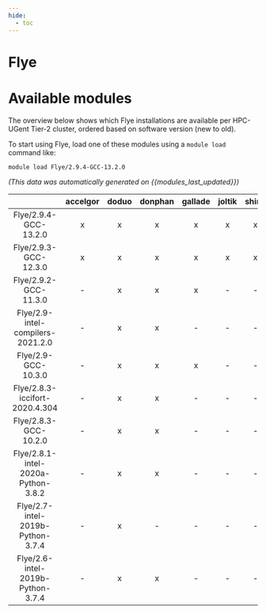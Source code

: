 ```yaml
---
hide:
  - toc
---
```


Flye
====

# Available modules


The overview below shows which Flye installations are available per HPC-UGent Tier-2 cluster, ordered based on software version (new to old).

To start using Flye, load one of these modules using a `module load` command like:

```shell
module load Flye/2.9.4-GCC-13.2.0
```

*(This data was automatically generated on {{modules_last_updated}})*  

| |accelgor|doduo|donphan|gallade|joltik|shinx|skitty|
| :---: | :---: | :---: | :---: | :---: | :---: | :---: | :---: |
|Flye/2.9.4-GCC-13.2.0|x|x|x|x|x|x|x|
|Flye/2.9.3-GCC-12.3.0|x|x|x|x|x|x|x|
|Flye/2.9.2-GCC-11.3.0|-|x|x|x|-|-|-|
|Flye/2.9-intel-compilers-2021.2.0|-|x|x|-|-|-|-|
|Flye/2.9-GCC-10.3.0|-|x|x|x|-|-|-|
|Flye/2.8.3-iccifort-2020.4.304|-|x|x|-|-|-|-|
|Flye/2.8.3-GCC-10.2.0|-|x|x|-|-|-|-|
|Flye/2.8.1-intel-2020a-Python-3.8.2|-|x|x|-|-|-|-|
|Flye/2.7-intel-2019b-Python-3.7.4|-|x|-|-|-|-|-|
|Flye/2.6-intel-2019b-Python-3.7.4|-|x|x|-|-|-|-|
